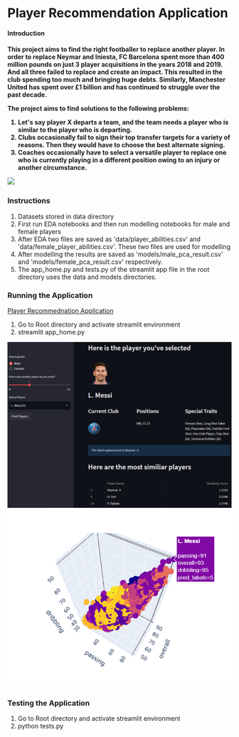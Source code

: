 

<h1> Player Recommendation Application </h1>


<h4>Introduction <h4>

This project aims to find the right footballer to replace another player. In order to replace Neymar and Iniesta, FC Barcelona spent more than 400 million pounds on just 3 player acquisitions in the years 2018 and 2019. And all three failed to replace and create an impact. This resulted in the club spending too much and bringing huge debts. Similarly, Manchester United has spent over £1 billion and has continued to struggle over the past decade.

The project aims to find solutions to the following problems:
1.	Let's say player X departs a team, and the team needs a player who is similar to the player who is departing.
2.	Clubs occasionally fail to sign their top transfer targets for a variety of reasons. Then they would have to choose the best alternate signing.
3.	Coaches occasionally have to select a versatile player to replace one who is currently playing in a different position owing to an injury or another circumstance. 


<img src="https://cdn.mos.cms.futurecdn.net/y8Z3cKCQ6cZgTZNh5TeKgX.jpg">

### Instructions

1. Datasets stored in data directory
2. First run EDA notebooks and then run modelling notebooks for male and female players
3. After EDA two files are saved as 'data/player_abilities.csv' and 'data/female_player_abilities.csv'. These two files are used for modelling
4. After modelling the results are saved as 'models/male_pca_result.csv' and 'models/female_pca_result.csv' respectively.
5. The app_home.py and tests.py of  the streamlit app file in the root directory uses the data and models directories.

### Running the Application

<a href="https://aditya2695-player-recommendation-application-app-home-eu6qy9.streamlitapp.com/">Player Recommednation Application</a>

1. Go to Root directory and activate streamlit environment
2. streamlit app_home.py

<img src="images/app_screen.png">


<img src="images/male_pca_cluster1.png">



### Testing the Application

1. Go to Root directory and activate streamlit environment
2. python tests.py

